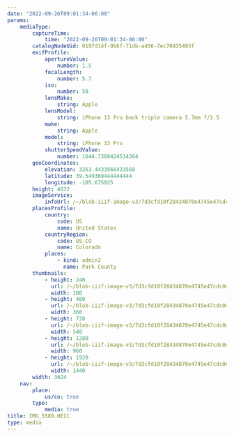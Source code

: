 ```yaml
---
date: "2022-09-26T09:01:34-06:00"
params:
    mediaType:
        captureTime:
            time: "2022-09-26T09:01:34-06:00"
        catalogNodeUid: 0197d14f-9b6f-71db-a456-7ec70435493f
        exifProfile:
            apertureValue:
                number: 1.5
            focalLength:
                number: 5.7
            iso:
                number: 50
            lensMake:
                string: Apple
            lensModel:
                string: iPhone 13 Pro back triple camera 5.7mm f/1.5
            make:
                string: Apple
            model:
                string: iPhone 13 Pro
            shutterSpeedValue:
                number: 1644.7368424514364
        geoCoordinates:
            elevation: 3263.4433566433568
            latitude: 39.549369444444444
            longitude: -105.675925
        height: 4032
        imageService:
            infoUrl: /~/blob-iiif-image-v3/7d3cfd10f28434870e4745e47cdc0d2adfac88f0dee5a56211c25d0a96805c62/info.json
        placesProfile:
            country:
                code: US
                name: United States
            countryRegion:
                code: US-CO
                name: Colorado
            places:
                - kind: admin2
                  name: Park County
        thumbnails:
            - height: 240
              url: /~/blob-iiif-image-v3/7d3cfd10f28434870e4745e47cdc0d2adfac88f0dee5a56211c25d0a96805c62/full/180%2C240/0/default.jpg
              width: 180
            - height: 480
              url: /~/blob-iiif-image-v3/7d3cfd10f28434870e4745e47cdc0d2adfac88f0dee5a56211c25d0a96805c62/full/360%2C480/0/default.jpg
              width: 360
            - height: 720
              url: /~/blob-iiif-image-v3/7d3cfd10f28434870e4745e47cdc0d2adfac88f0dee5a56211c25d0a96805c62/full/540%2C720/0/default.jpg
              width: 540
            - height: 1280
              url: /~/blob-iiif-image-v3/7d3cfd10f28434870e4745e47cdc0d2adfac88f0dee5a56211c25d0a96805c62/full/960%2C1280/0/default.jpg
              width: 960
            - height: 1920
              url: /~/blob-iiif-image-v3/7d3cfd10f28434870e4745e47cdc0d2adfac88f0dee5a56211c25d0a96805c62/full/1440%2C1920/0/default.jpg
              width: 1440
        width: 3024
    nav:
        place:
            us/co: true
        type:
            media: true
title: IMG_5589.HEIC
type: media
---
```

